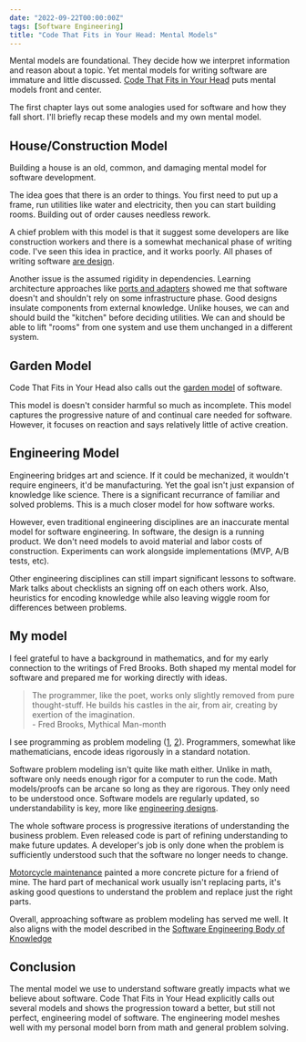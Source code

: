 ```yaml
---
date: "2022-09-22T00:00:00Z"
tags: [Software Engineering]
title: "Code That Fits in Your Head: Mental Models" 
---
```


Mental models are foundational. They decide how we interpret information and reason about a topic. Yet mental models for writing software are immature and little discussed. [Code That Fits in Your Head](https://www.informit.com/store/code-that-fits-in-your-head-heuristics-for-software-9780137464401) puts mental models front and center.
<!--more-->

The first chapter lays out some analogies used for software and how they fall short. I'll briefly recap these models and my own mental model.

## House/Construction Model

Building a house is an old, common, and damaging mental model for software development.

The idea goes that there is an order to things. You first need to put up a frame, run utilities like water and electricity, then you can start building rooms. Building out of order causes needless rework.

A chief problem with this model is that it suggest some developers are like construction workers and there is a somewhat mechanical phase of writing code. I've seen this idea in practice, and it works poorly. All phases of writing software [are design](https://www.developerdotstar.com/mag/articles/reeves_design.html).

Another issue is the assumed rigidity in dependencies. Learning architecture approaches like [ports and adapters](https://blog.ploeh.dk/2013/12/03/layers-onions-ports-adapters-its-all-the-same/) showed me that software doesn't and shouldn't rely on some infrastructure phase. Good designs insulate components from external knowledge. Unlike houses, we can and should build the "kitchen" before deciding utilities. We can and should be able to lift "rooms" from one system and use them unchanged in a different system.

## Garden Model

Code That Fits in Your Head also calls out the [garden model](http://www.growing-object-oriented-software.com/) of software. 

This model is doesn't consider harmful so much as incomplete. This model captures the progressive nature of and continual care needed for software. However, it focuses on reaction and says relatively little of active creation.

## Engineering Model

Engineering bridges art and science. If it could be mechanized, it wouldn't require engineers, it'd be manufacturing. Yet the goal isn't just expansion of knowledge like science. There is a significant recurrance of familiar and solved problems. This is a much closer model for how software works.

However, even traditional engineering disciplines are an inaccurate mental model for software engineering.
In software, the design is a running product. We don't need models to avoid material and labor costs of construction. 
Experiments can work alongside implementations (MVP, A/B tests, etc).

Other engineering disciplines can still impart significant lessons to software. Mark talks about checklists an signing off on each others work. Also, heuristics for encoding knowledge while also leaving wiggle room for differences between problems. 


## My model

I feel grateful to have a background in mathematics, and for my early connection to the writings of Fred Brooks. Both shaped my mental model for software and prepared me for working directly with ideas.

> The programmer, like the poet, works only slightly removed from pure thought-stuff. He builds his castles in the air, from air, creating by exertion of the imagination.  
> \- Fred Brooks, Mythical Man-month

I see programming as problem modeling ([1](../../posts/Whats-Your-Duck-V2/2022-06-16-0-Intro.md), [2](../../posts/2022/2022-02-18-Programming-is-Problem-Modeling.md)). Programmers, somewhat like mathematicians, encode ideas rigorously in a standard notation. 

Software problem modeling isn't quite like math either. Unlike in math, software only needs enough rigor for a computer to run the code. Math models/proofs can be arcane so long as they are rigorous. They only need to be understood once. Software models are regularly updated, so understandability is key, more like [engineering designs](https://www.developerdotstar.com/mag/articles/reeves_design.html).

The whole software process is progressive iterations of understanding the business problem. Even released code is part of refining understanding to make future updates. A developer's job is only done when the problem is sufficiently understood such that the software no longer needs to change.

[Motorcycle maintenance](https://en.wikipedia.org/wiki/Zen_and_the_Art_of_Motorcycle_Maintenance) painted a more concrete picture for a friend of mine. The hard part of mechanical work usually isn't replacing parts, it's asking good questions to understand the problem and replace just the right parts. 

Overall, approaching software as problem modeling has served me well. It also aligns with the model described in the [Software Engineering Body of Knowledge](../../posts/2021/2021-08-13-Swebok-transform-view.md)


## Conclusion

The mental model we use to understand software greatly impacts what we believe about software. Code That Fits in Your Head explicitly calls out several models and shows the progression toward a better, but still not perfect, engineering model of software. The engineering model meshes well with my personal model born from math and general problem solving.

<!-- Write post on -driven development? 
One of my favorite takeaways. I use many drivers but this calls out the idea so clearly. 
Drivers aren't exclusive, not is a specific set currently known to best every other set of drivers. What matters is that you're motivating the code you write from consistent sources

TODO: Find x-driven dev ref in book
List some drivers
- Test Driven
- Behavior Driven 
- Type Driven
- Domain Driven
- cyclomatic complexity

I use most of these approaches in varying situations, and many of them all at once. Using complexity measures as a driver is new to me, and I certainly intent to give it a try
-->